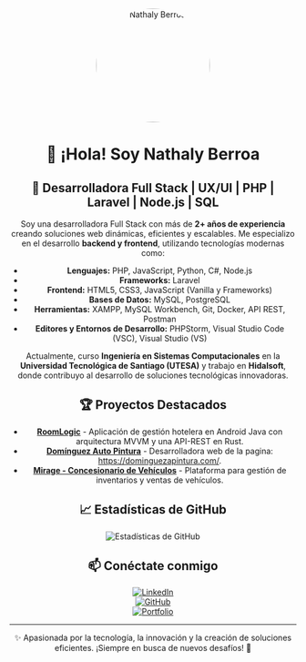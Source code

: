 <div align="center">

<img src="https://raw.githubusercontent.com/nmbf02/nmbf02/main/curly.png" alt="Nathaly Berroa" width="200" style="border-radius: 50%;">

# 👋 ¡Hola! Soy Nathaly Berroa

## 🚀 Desarrolladora Full Stack | UX/UI | PHP | Laravel | Node.js | SQL

Soy una desarrolladora Full Stack con más de **2+ años de experiencia** creando soluciones web dinámicas, eficientes y escalables. Me especializo en el desarrollo **backend y frontend**, utilizando tecnologías modernas como:

- **Lenguajes:** PHP, JavaScript, Python, C#, Node.js
- **Frameworks:** Laravel
- **Frontend:** HTML5, CSS3, JavaScript (Vanilla y Frameworks)
- **Bases de Datos:** MySQL, PostgreSQL
- **Herramientas:** XAMPP, MySQL Workbench, Git, Docker, API REST, Postman
- **Editores y Entornos de Desarrollo:** PHPStorm, Visual Studio Code (VSC), Visual Studio (VS)

Actualmente, curso **Ingeniería en Sistemas Computacionales** en la **Universidad Tecnológica de Santiago (UTESA)** y trabajo en **Hidalsoft**, donde contribuyo al desarrollo de soluciones tecnológicas innovadoras.

## 🏆 Proyectos Destacados

- **[RoomLogic](https://github.com/nmbf02/RoomLogic)** - Aplicación de gestión hotelera en Android Java con arquitectura MVVM y una API-REST en Rust.
- **[Domínguez Auto Pintura](https://github.com/nmbf02/Dom-nguezAPintura-Web)** - Desarrolladora web de la pagina: https://dominguezapintura.com/.
- **[Mirage - Concesionario de Vehículos](https://github.com/nmbf02/SOFTWARE-WEB-MIRAGE)** - Plataforma para gestión de inventarios y ventas de vehículos.

## 📈 Estadísticas de GitHub

![Estadísticas de GitHub](https://github-readme-stats.vercel.app/api?username=nmbf02&show_icons=true&theme=radical)

## 📫 Conéctate conmigo

[![LinkedIn](https://img.shields.io/badge/LinkedIn-blue?style=for-the-badge&logo=linkedin)](https://www.linkedin.com/in/nathalyberroa/)  
[![GitHub](https://img.shields.io/badge/GitHub-black?style=for-the-badge&logo=github)](https://github.com/nmbf02)  
[![Portfolio](https://img.shields.io/badge/Portfolio-ff69b4?style=for-the-badge&logo=google-chrome)](https://tuportafolio.com)

---

✨ Apasionada por la tecnología, la innovación y la creación de soluciones eficientes. ¡Siempre en busca de nuevos desafíos! 🚀

</div>
